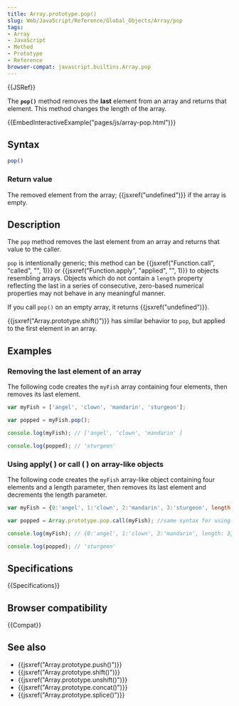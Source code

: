 ```yaml
---
title: Array.prototype.pop()
slug: Web/JavaScript/Reference/Global_Objects/Array/pop
tags:
- Array
- JavaScript
- Method
- Prototype
- Reference
browser-compat: javascript.builtins.Array.pop
---
```

{{JSRef}}

The **`pop()`** method removes the **last** element from an array and returns
that element. This method changes the length of the array.

{{EmbedInteractiveExample("pages/js/array-pop.html")}}

## Syntax

```js
pop()
```

### Return value

The removed element from the array; {{jsxref("undefined")}} if the
array is empty.

## Description

The `pop` method removes the last element from an array and returns that value
to the caller.

`pop` is intentionally generic; this method can be
{{jsxref("Function.call",
  "called", "", 1)}} or
{{jsxref("Function.apply", "applied", "", 1)}} to objects
resembling arrays. Objects which do not contain a `length` property reflecting
the last in a series of consecutive, zero-based numerical properties may not
behave in any meaningful manner.

If you call `pop()` on an empty array, it returns
{{jsxref("undefined")}}.

{{jsxref("Array.prototype.shift()")}} has similar behavior to `pop`,
but applied to the first element in an array.

## Examples

### Removing the last element of an array

The following code creates the `myFish` array containing four elements, then
removes its last element.

```js
var myFish = ['angel', 'clown', 'mandarin', 'sturgeon'];

var popped = myFish.pop();

console.log(myFish); // ['angel', 'clown', 'mandarin' ]

console.log(popped); // 'sturgeon'
```

### Using apply( ) or call ( ) on array-like objects

The following code creates the `myFish` array-like object containing four
elements and a length parameter, then removes its last element and decrements
the length parameter.

```js
var myFish = {0:'angel', 1:'clown', 2:'mandarin', 3:'sturgeon', length: 4};

var popped = Array.prototype.pop.call(myFish); //same syntax for using apply( )

console.log(myFish); // {0:'angel', 1:'clown', 2:'mandarin', length: 3}

console.log(popped); // 'sturgeon'
```

## Specifications

{{Specifications}}

## Browser compatibility

{{Compat}}

## See also

- {{jsxref("Array.prototype.push()")}}
- {{jsxref("Array.prototype.shift()")}}
- {{jsxref("Array.prototype.unshift()")}}
- {{jsxref("Array.prototype.concat()")}}
- {{jsxref("Array.prototype.splice()")}}

